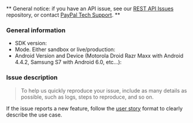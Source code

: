 ** General notice: if you have an API issue, see our [REST API Issues](https://github.com/paypal/PayPal-REST-API-Issues) repository, or contact [PayPal Tech Support](https://developer.paypal.com/support/). **
### General information

* SDK version:
* Mode. Either sandbox or live/production:
* Android Version and Device (Motorola Droid Razr Maxx with Android 4.4.2, Samsung S7 with Android 6.0, etc...):

### Issue description

> To help us quickly reproduce your issue, include as many details as possible, such as logs, steps to reproduce, and so on.

If the issue reports a new feature, follow the [user story](https://en.wikipedia.org/wiki/User_story) format to clearly describe the use case.
